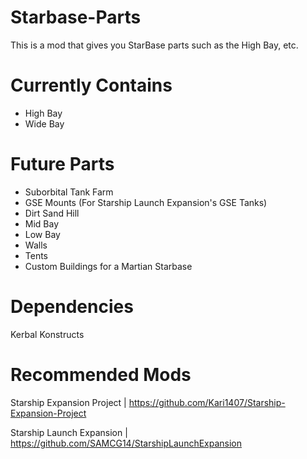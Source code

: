 # Starbase-Parts
This is a mod that gives you StarBase parts such as the High Bay, etc.

# Currently Contains
- High Bay
- Wide Bay

# Future Parts
- Suborbital Tank Farm
- GSE Mounts (For Starship Launch Expansion's GSE Tanks)
- Dirt Sand Hill 
- Mid Bay
- Low Bay
- Walls
- Tents
- Custom Buildings for a Martian Starbase

# Dependencies
Kerbal Konstructs

# Recommended Mods
Starship Expansion Project  |  https://github.com/Kari1407/Starship-Expansion-Project

Starship Launch Expansion |   https://github.com/SAMCG14/StarshipLaunchExpansion
